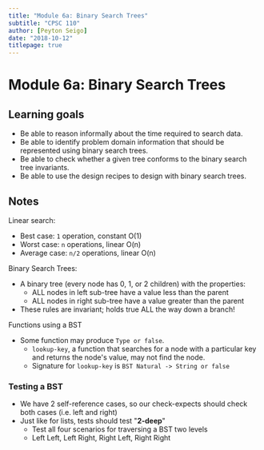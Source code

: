 ```yaml
---
title: "Module 6a: Binary Search Trees"
subtitle: "CPSC 110"
author: [Peyton Seigo]
date: "2018-10-12"
titlepage: true
---
```


# Module 6a: Binary Search Trees

## Learning goals

- Be able to reason informally about the time required to search data.
- Be able to identify problem domain information that should be represented using binary search trees.
- Be able to check whether a given tree conforms to the binary search tree invariants.
- Be able to use the design recipes to design with binary search trees.

## Notes

Linear search:

- Best case: `1` operation, constant O(1)
- Worst case: `n` operations, linear O(n)
- Average case: `n/2` operations, linear O(n)

Binary Search Trees:

- A binary tree (every node has 0, 1, or 2 children) with the properties:
  - ALL nodes in left sub-tree have a value less than the parent
  - ALL nodes in right sub-tree have a value greater than the parent
- These rules are invariant; holds true ALL the way down a branch!

Functions using a BST

- Some function may produce `Type or false`.
  - `lookup-key`, a function that searches for a node with a particular key and returns the node's value, may not find the node.
  - Signature for `lookup-key` is `BST Natural -> String or false`

### Testing a BST

- We have 2 self-reference cases, so our check-expects should check both cases (i.e. left and right)
- Just like for lists, tests should test "**2-deep**"
  - Test all four scenarios for traversing a BST two levels
  - Left Left, Left Right, Right Left, Right Right
